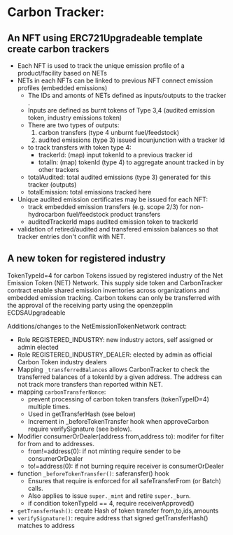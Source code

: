 # Carbon Tracker:

## An NFT using ERC721Upgradeable template create carbon trackers
- Each NFT is used to track the unique emission profile of a product/facility based on NETs
- NETs in each NFTs can be linked to previous NFT connect emission profiles (embedded emissions)
    - The IDs and amonts of NETs defined as inputs/outputs to the tracker .
    - Inputs are defined as burnt tokens of Type 3,4 (audited emission token, industry emissions token) 
    - There are two types of outputs:
        1. carbon transfers (type 4 unburnt fuel/feedstock) 
        2. audited emissions (type 3) issued incunjunction with a tracker Id
    - to track transfers with token type 4:    
        - trackerId: (map) input tokenId to a previous tracker id
        - totalIn: (map) tokenId (type 4) to aggregate anount tracked in by other trackers
    - totalAudited: total audited emissions (type 3) generated for this tracker (outputs)
    - totalEmission: total emissions tracked here  
- Unique audited emission certificates may be issued for each NFT:
    - track embedded emission transfers (e.g. scope 2/3) for non-hydrocarbon fuel/feedstock product transfers
    - auditedTrackerId maps audited emission token to trackerId
- validation of retired/audited and transfered emission balances so that tracker entries don't conflit with NET.


## A new token for registered industry

TokenTypeId=4 for carbon Tokens issued by registered industry of the Net Emission Token (NET) Network. This supply side token and CarbonTracker contract enable shared emission inventories across organizations and  embedded emission tracking.
Carbon tokens can only be transferred with the approval of the receiving party using the openzepplin ECDSAUpgradeable

Additions/changes to the NetEmissionTokenNetwork contract:
- Role REGISTERED_INDUSTRY: new industry actors, self assigned or admin elected
- Role REGISTERED_INDUSTRY_DEALER: elected by admin as official Carbon Token industry dealers
- Mapping `_transferredBalances` allows CarbonTracker to check the transferred balances of a tokenId by a given address. The address can not track more transfers than reported within NET. 
- mapping `carbonTransferNonce`: 
    - prevent processing of carbon token transfers (tokenTypeID=4) multiple times. 
    - Used in getTransferHash (see below)
    - Increment in _beforeTokenTransfer hook when approveCarbon require verifySignature (see below).
- Modifier consumerOrDealer(address from,address to): modifer for filter for from and to addresses.
    - from!=address(0): if not minting require sender to be consumerOrDealer
    - to!=address(0): if not burning require receiver is consumerOrDealer  
- function `_beforeTokenTransfer()`: saferansfer() hook
    - Ensures that require is enforced for all safeTransferFrom (or Batch) calls. 
    - Also applies to issue `super._mint` and retire `super._burn`.
    - if condition tokenTypeId == 4, require receiverApproved()
- `getTransferHash()`: create Hash of token transfer from,to,ids,amounts
- `verifySignature()`: require address that signed getTransferHash() matches to address